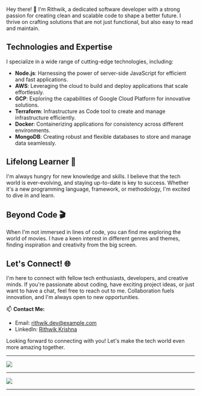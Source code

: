 
Hey there! 👋 I'm Rithwik, a dedicated software developer with a strong passion for creating clean and scalable code to shape a better future. I thrive on crafting solutions that are not just functional, but also easy to read and maintain.

## Technologies and Expertise

I specialize in a wide range of cutting-edge technologies, including:

- **Node.js**: Harnessing the power of server-side JavaScript for efficient and fast applications.
- **AWS**: Leveraging the cloud to build and deploy applications that scale effortlessly.
- **GCP**: Exploring the capabilities of Google Cloud Platform for innovative solutions.
- **Terraform**: Infrastructure as Code tool to create and manage infrastructure efficiently.
- **Docker**: Containerizing applications for consistency across different environments.
- **MongoDB**: Creating robust and flexible databases to store and manage data seamlessly.

## Lifelong Learner 🚀

I'm always hungry for new knowledge and skills. I believe that the tech world is ever-evolving, and staying up-to-date is key to success. Whether it's a new programming language, framework, or methodology, I'm excited to dive in and learn.

## Beyond Code 🎬

When I'm not immersed in lines of code, you can find me exploring the world of movies. I have a keen interest in different genres and themes, finding inspiration and creativity from the big screen.

## Let's Connect! 🌐

I'm here to connect with fellow tech enthusiasts, developers, and creative minds. If you're passionate about coding, have exciting project ideas, or just want to have a chat, feel free to reach out to me. Collaboration fuels innovation, and I'm always open to new opportunities.

📫 **Contact Me:**
- Email: rithwik.dev@example.com
- LinkedIn: [Rithwik Krishna](https://www.linkedin.com/in/rithwik-krishna)

Looking forward to connecting with you! Let's make the tech world even more amazing together.


***

<a href="https://github.com/rithwik0480">
  <img src="https://github-readme-stats.vercel.app/api?username=rithwik0480&show_icons=true&hide_border=true" />
</a>

---

<a href="https://github.com/rithwik0480">
  <img src="https://github-readme-stats.vercel.app/api/top-langs/?username=rithwik0480&layout=compact" />
</a>

-----
